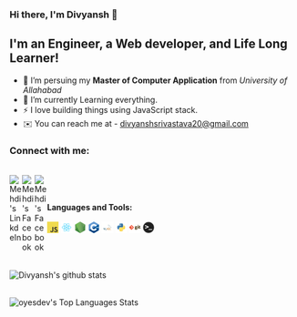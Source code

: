 ### Hi there, I'm Divyansh 👋
## I'm an Engineer, a Web developer, and Life Long Learner!

- 🔭 I’m persuing my **Master of Computer Application** from  *University of Allahabad*
- 🌱 I’m currently Learning everything.
- ⚡ I love building things using JavaScript stack.
- ✉️ You can reach me at - divyanshsrivastava20@gmail.com

### Connect with me:
<br />
<a href="https://www.linkedin.com/in/divyansh-srivastava-49a995192/">
  <img align="left" alt="Mehdi's LinkdeIn" width="22px" src="https://cdn.jsdelivr.net/npm/simple-icons@v3/icons/linkedin.svg" />
</a>

<a href="https://www.quora.com/profile/Devyansh-Srivastava-2">
  <img align="left" alt="Mehdi's Facebook" width="22px" src="https://cdn.jsdelivr.net/npm/simple-icons@v3/icons/quora.svg" />
</a>

<a href="https://twitter.com/devjs001">
  <img align="left" alt="Mehdi's Facebook" width="22px" src="https://cdn.jsdelivr.net/npm/simple-icons@v3/icons/twitter.svg" />
</a>

<br />
<br />

**Languages and Tools:**  
<br />
<code><img height="20" src="https://raw.githubusercontent.com/github/explore/80688e429a7d4ef2fca1e82350fe8e3517d3494d/topics/javascript/javascript.png"></code>
<code><img height="20" src="https://raw.githubusercontent.com/github/explore/80688e429a7d4ef2fca1e82350fe8e3517d3494d/topics/react/react.png"></code>
<code><img height="20" src="https://raw.githubusercontent.com/github/explore/80688e429a7d4ef2fca1e82350fe8e3517d3494d/topics/nodejs/nodejs.png"></code>
<code><img height="20" src="https://raw.githubusercontent.com/github/explore/80688e429a7d4ef2fca1e82350fe8e3517d3494d/topics/cpp/cpp.png"></code>
<code><img height="20" src="https://raw.githubusercontent.com/github/explore/80688e429a7d4ef2fca1e82350fe8e3517d3494d/topics/mysql/mysql.png"></code>
<code><img height="20" src="https://raw.githubusercontent.com/github/explore/80688e429a7d4ef2fca1e82350fe8e3517d3494d/topics/python/python.png"></code>
<code><img height="20" src="https://raw.githubusercontent.com/github/explore/80688e429a7d4ef2fca1e82350fe8e3517d3494d/topics/git/git.png"></code>
<code><img height="20" src="https://raw.githubusercontent.com/github/explore/80688e429a7d4ef2fca1e82350fe8e3517d3494d/topics/terminal/terminal.png"></code>

<br />
<br />

![Divyansh's github stats](https://github-readme-stats.vercel.app/api?username=oyesdev&show_icons=true&hide_border=true)

<br />

<img alt="oyesdev's Top Languages Stats" src="https://github-readme-stats.vercel.app/api/top-langs/?username=oyesdev&hide=smalltalk&theme=buefy&layout=compact&hide_border=true" width="500"/>
